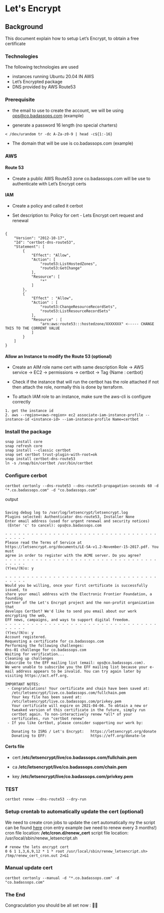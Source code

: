# Let's Encrypt

## Background
This document explain how to setup Let’s Encrypt, to obtain a free certificate

### Technologies
The following technologies are used

- instances running Ubuntu 20.04 IN AWS
- Let’s Encrypted package
- DNS provided by AWS Route53

### Prerequisite
- the email to use to create the account, we will be using ops@co.badassops.com (example)

- generate a password 16 length (no special charters) 
```
< /dev/urandom tr -dc A-Za-z0-9 | head -c${1:-16}
```

- The domain that will be use is co.badassops.com (example)

### AWS

#### Route 53

- Create a public AWS Route53 zone co.badassops.com 
  will be use to authenticate with Let’s Encrypt certs


#### IAM

- Create a policy and called it cerbot 

- Set description to: Policy for cert - Lets Encrypt cert request and renewal
```

{
    "Version": "2012-10-17",
    "Id": "certbot-dns-route53",
    "Statement": [
        {
            "Effect": "Allow",
            "Action": [
                "route53:ListHostedZones",
                "route53:GetChange"
            ],
            "Resource": [
                "*"
            ]
        },
        {
            "Effect" : "Allow",
            "Action" : [
                "route53:ChangeResourceRecordSets",
                "route53:ListResourceRecordSets"
            ],
            "Resource" : [
                "arn:aws:route53:::hostedzone/XXXXXXX" <----- CHANGE THIS TO THE CORRENT VALUE
            ]
        }
    ]
}
```

#### Allow an Instance to modify the Route 53 (optional)
- Create an AIM role name cert with same description
	Role -> AWS service -> EC2 -> permissions -> certbot -> Tag {Name : certbot}

- Check if the instance that will run the certbot has the role attached
    if not then attach the role, normally this is done by terraform. 

- To attach IAM role to an instance, make sure the aws-cli is configure correctly
```
1. get the instance id
2. aws --region=<aws-region> ec2 associate-iam-instance-profile --instance-id <instance-id> --iam-instance-profile Name=certbot
```

### Install the package
```
snap install core
snap refresh core
snap install --classic certbot
snap set certbot trust-plugin-with-root=ok
snap install certbot-dns-route53
ln -s /snap/bin/certbot /usr/bin/certbot
```

### Configure cerbot
```
certbot certonly --dns-route53 --dns-route53-propagation-seconds 60 -d "*.co.badassops.com" -d "co.badassops.com"
```

output
```

Saving debug log to /var/log/letsencrypt/letsencrypt.log
Plugins selected: Authenticator dns-route53, Installer None
Enter email address (used for urgent renewal and security notices)
 (Enter 'c' to cancel): ops@co.badassops.com

- - - - - - - - - - - - - - - - - - - - - - - - - - - - - - - - - - - - - - - -
Please read the Terms of Service at
https://letsencrypt.org/documents/LE-SA-v1.2-November-15-2017.pdf. You must
agree in order to register with the ACME server. Do you agree?
- - - - - - - - - - - - - - - - - - - - - - - - - - - - - - - - - - - - - - - -
(Y)es/(N)o: y

- - - - - - - - - - - - - - - - - - - - - - - - - - - - - - - - - - - - - - - -
Would you be willing, once your first certificate is successfully issued, to
share your email address with the Electronic Frontier Foundation, a founding
partner of the Let's Encrypt project and the non-profit organization that
develops Certbot? We'd like to send you email about our work encrypting the web,
EFF news, campaigns, and ways to support digital freedom.
- - - - - - - - - - - - - - - - - - - - - - - - - - - - - - - - - - - - - - - -
(Y)es/(N)o: y
Account registered.
Requesting a certificate for co.badassops.com
Performing the following challenges:
dns-01 challenge for co.badassops.com
Waiting for verification...
Cleaning up challenges
Subscribe to the EFF mailing list (email: ops@co.badassops.com).
We were unable to subscribe you the EFF mailing list because your e-mail address appears to be invalid. You can try again later by visiting https://act.eff.org.

IMPORTANT NOTES:
 - Congratulations! Your certificate and chain have been saved at:
   /etc/letsencrypt/live.co.badassops.com/fullchain.pem
   Your key file has been saved at:
   /etc/letsencrypt/live.co.badassops.com/privkey.pem
   Your certificate will expire on 2021-04-06. To obtain a new or
   tweaked version of this certificate in the future, simply run
   certbot again. To non-interactively renew *all* of your
   certificates, run "certbot renew"
 - If you like Certbot, please consider supporting our work by:

   Donating to ISRG / Let's Encrypt:   https://letsencrypt.org/donate
   Donating to EFF:                    https://eff.org/donate-le

```

#### Certs file
- cert **/etc/letsencrypt/live/co.badassops.com/fullchain.pem**

- ca **/etc/letsencrypt/live/co.badassops.com/chain.pem**

- key **/etc/letsencrypt/live/co.badassops.com/privkey.pem**

### TEST
```
certbot renew --dns-route53 --dry-run
```

### Setup crontab to automatically update the cert (optional)

We need to create cron jobs to update the cert automatically
my the script can be found [here](https://github.com/badassops/ldap-tool-go/blob/main/docs/letsEncrypt/renew_letsencript.sh)
cron entry example (we need to renew every 3 months!)
cron file location: **/etc/cron.d/renew_cert**
script file location: /usr/local/sbin/renew_letsencript.sh
```
# renew the lets encrypt cert
0 6 1 1,3,6,9,12 * 1 * root /usr/local/sbin/renew_letsencript.sh> /tmp/renew_cert_cron.out 2>&1
```

### Manual update cert
```
certbot certonly --manual -d "*.co.badassops.com" -d "co.badassops.com"
```

### The End
Congraculation you should be all set now : 🦄👏
